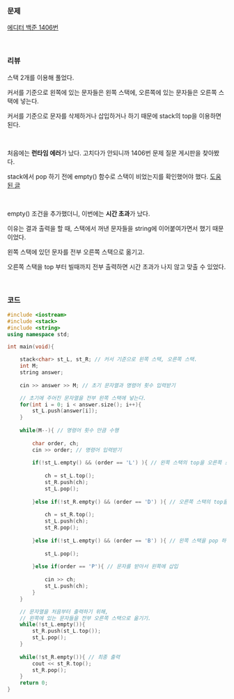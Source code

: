### 문제

[에디터 백준 1406번](https://www.acmicpc.net/problem/1406)

</br>

### 리뷰

스택 2개를 이용해 풀었다. 

커서를 기준으로 왼쪽에 있는 문자들은 왼쪽 스택에, 오른쪽에 있는 문자들은 오른쪽 스택에 넣는다. 

커서를 기준으로 문자를 삭제하거나 삽입하거나 하기 때문에 stack의 top을 이용하면 된다. 

 </br>

처음에는 **런타임 에러**가 났다. 고치다가 안되니까 1406번 문제 질문 게시판을 찾아봤다.

stack에서 pop 하기 전에 empty() 함수로 스택이 비었는지를 확인했어야 했다. [도움된 글](https://www.acmicpc.net/board/view/18479)

</br>

empty() 조건을 추가했더니, 이번에는 **시간 초과**가 났다. 

이유는 결과 출력을 할 때, 스택에서 꺼낸 문자들을 string에 이어붙여가면서 했기 때문이었다. 

왼쪽 스택에 있던 문자를 전부 오른쪽 스택으로 옮기고. 

오른쪽 스택을 top 부터 빌때까지 전부 출력하면 시간 초과가 나지 않고 맞출 수 있었다.  

</br>

### 코드

```c++
#include <iostream>
#include <stack>
#include <string>
using namespace std;

int main(void){

    stack<char> st_L, st_R; // 커서 기준으로 왼쪽 스택, 오른쪽 스택. 
    int M;
    string answer;
	
    cin >> answer >> M; // 초기 문자열과 명령어 횟수 입력받기 

	// 초기에 주어진 문자열을 전부 왼쪽 스택에 넣는다.  
	for(int i = 0; i < answer.size(); i++){
		st_L.push(answer[i]);
	}
	
	while(M--){ // 명령어 횟수 만큼 수행 
	
		char order, ch;
		cin >> order; // 명령어 입력받기 
		
		if(!st_L.empty() && (order == 'L') ){ // 왼쪽 스택의 top을 오른쪽 스택에 push
			
			ch = st_L.top();
			st_R.push(ch);
			st_L.pop();
			
		}else if(!st_R.empty() && (order == 'D') ){ // 오른쪽 스택의 top을 왼쪽 스택에 push
		
			ch = st_R.top();
			st_L.push(ch);
			st_R.pop();
			
		}else if(!st_L.empty() && (order == 'B') ){ // 왼쪽 스택을 pop 하면 top을 삭제한 셈.
		
			st_L.pop();
			
		}else if(order == 'P'){ // 문자를 받아서 왼쪽에 삽입
		
			cin >> ch;
			st_L.push(ch);
		}		
	}

    // 문자열을 처음부터 출력하기 위해, 
    // 왼쪽에 있는 문자들을 전부 오른쪽 스택으로 옮기기.
	while(!st_L.empty()){
		st_R.push(st_L.top());
		st_L.pop();
	}
	 
	while(!st_R.empty()){ // 최종 출력 
		cout << st_R.top();
		st_R.pop();
	}
	return 0;
}

```

